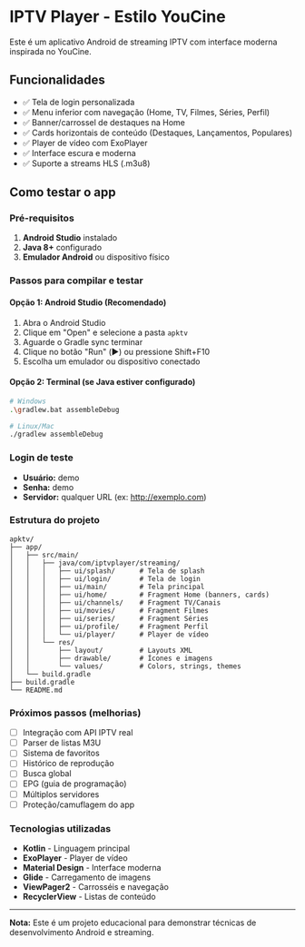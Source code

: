 # IPTV Player - Estilo YouCine

Este é um aplicativo Android de streaming IPTV com interface moderna inspirada no YouCine.

## Funcionalidades

- ✅ Tela de login personalizada
- ✅ Menu inferior com navegação (Home, TV, Filmes, Séries, Perfil)
- ✅ Banner/carrossel de destaques na Home
- ✅ Cards horizontais de conteúdo (Destaques, Lançamentos, Populares)
- ✅ Player de vídeo com ExoPlayer
- ✅ Interface escura e moderna
- ✅ Suporte a streams HLS (.m3u8)

## Como testar o app

### Pré-requisitos
1. **Android Studio** instalado
2. **Java 8+** configurado
3. **Emulador Android** ou dispositivo físico

### Passos para compilar e testar

#### Opção 1: Android Studio (Recomendado)
1. Abra o Android Studio
2. Clique em "Open" e selecione a pasta `apktv`
3. Aguarde o Gradle sync terminar
4. Clique no botão "Run" (▶️) ou pressione Shift+F10
5. Escolha um emulador ou dispositivo conectado

#### Opção 2: Terminal (se Java estiver configurado)
```bash
# Windows
.\gradlew.bat assembleDebug

# Linux/Mac
./gradlew assembleDebug
```

### Login de teste
- **Usuário:** demo
- **Senha:** demo
- **Servidor:** qualquer URL (ex: http://exemplo.com)

### Estrutura do projeto

```
apktv/
├── app/
│   ├── src/main/
│   │   ├── java/com/iptvplayer/streaming/
│   │   │   ├── ui/splash/      # Tela de splash
│   │   │   ├── ui/login/       # Tela de login
│   │   │   ├── ui/main/        # Tela principal
│   │   │   ├── ui/home/        # Fragment Home (banners, cards)
│   │   │   ├── ui/channels/    # Fragment TV/Canais
│   │   │   ├── ui/movies/      # Fragment Filmes
│   │   │   ├── ui/series/      # Fragment Séries
│   │   │   ├── ui/profile/     # Fragment Perfil
│   │   │   └── ui/player/      # Player de vídeo
│   │   └── res/
│   │       ├── layout/         # Layouts XML
│   │       ├── drawable/       # Ícones e imagens
│   │       └── values/         # Colors, strings, themes
│   └── build.gradle
├── build.gradle
└── README.md
```

### Próximos passos (melhorias)

- [ ] Integração com API IPTV real
- [ ] Parser de listas M3U
- [ ] Sistema de favoritos
- [ ] Histórico de reprodução
- [ ] Busca global
- [ ] EPG (guia de programação)
- [ ] Múltiplos servidores
- [ ] Proteção/camuflagem do app

### Tecnologias utilizadas

- **Kotlin** - Linguagem principal
- **ExoPlayer** - Player de vídeo
- **Material Design** - Interface moderna
- **Glide** - Carregamento de imagens
- **ViewPager2** - Carrosséis e navegação
- **RecyclerView** - Listas de conteúdo

---

**Nota:** Este é um projeto educacional para demonstrar técnicas de desenvolvimento Android e streaming.
